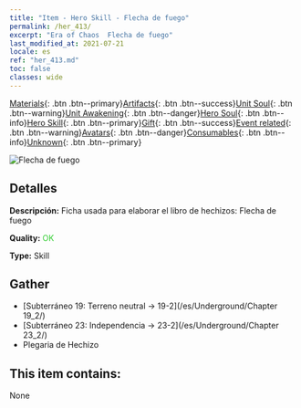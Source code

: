 ```yaml
---
title: "Item - Hero Skill - Flecha de fuego"
permalink: /her_413/
excerpt: "Era of Chaos  Flecha de fuego"
last_modified_at: 2021-07-21
locale: es
ref: "her_413.md"
toc: false
classes: wide
---
```

 [Materials](/ItemsES/){: .btn .btn--primary}[Artifacts](/ItemsES/Artifacts/){: .btn .btn--success}[Unit Soul](/ItemsES/UnitSoul/){: .btn .btn--warning}[Unit Awakening](/ItemsES/UnitAwakening/){: .btn .btn--danger}[Hero Soul](/ItemsES/HeroSoul/){: .btn .btn--info}[Hero Skill](/ItemsES/HeroSkill/){: .btn .btn--primary}[Gift](/ItemsES/Gift/){: .btn .btn--success}[Event related](/ItemsES/Events/){: .btn .btn--warning}[Avatars](/ItemsES/Avatars/){: .btn .btn--danger}[Consumables](/ItemsES/Consumables/){: .btn .btn--info}[Unknown](/ItemsES/Unknown/){: .btn .btn--primary}

 ![Flecha de fuego](/images/t/ps_liehuoshenjian.png)

## Detalles
 **Descripción:** Ficha usada para elaborar el libro de hechizos: Flecha de fuego

 **Quality:** <span style="color: #32CD32">OK</span>

 **Type:** Skill

## Gather

*    [Subterráneo 19: Terreno neutral -> 19-2](/es/Underground/Chapter 19_2/) 
*    [Subterráneo 23: Independencia -> 23-2](/es/Underground/Chapter 23_2/) 
*    Plegaria de Hechizo 

## This item contains:

  None

